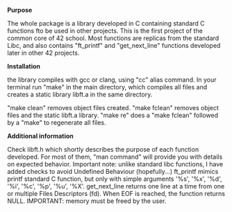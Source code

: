**Purpose**

The whole package is a library developed in C containing standard C functions fto be used in other projects. 
This is the first project of the common core of 42 school. Most functions are replicas from the standard Libc, and also contains "ft_printf" and "get_next_line" functions developed later in other 42 projects. 

**Installation**

the library compiles with gcc or clang, using "cc" alias command.
In your terminal run "make" in the main directory, which compiles all files and creates a static library libft.a in the same directory.

"make clean" removes object files created.
"make fclean" removes object files and the static libft.a library.
"make re" does a "make fclean" followed by a "make" to regenerate all files.

**Additional information**

Check libft.h which shortly describes the purpose of each function developed. For most of them, "man command" will provide you with details on expected behavior. Important note: unlike standard libc functions, I have added checks to avoid Undefined Behaviour (hopefully...)
ft_printf mimics printf standard C function, but only with simple arguments '%s', '%x', '%d', '%i', '%c', '%p', '%u', '%X'. 
get_next_line returns one line at a time from one or multiple Files Descriptors (fd). When EOF is reached, the function returns NULL. IMPORTANT: memory must be freed by the user.



